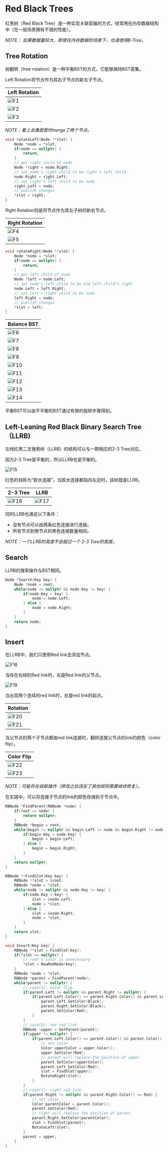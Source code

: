 # Red Black Trees

红黑树（Red Black Tree）是一种实现关联容器的方式，经常用在内存数据结构中（在一般场景拥有不错的性能）。

*NOTE： 如果数据量较大，即使在内存数据的场景下，也请使用B-Tree。*

## Tree Rotation

树翻转（tree rotation）是一种平衡BST的方式，它能够保持BST密集。

Left Rotation将节点作为其右子节点的新左子节点。

|Left Rotation|
|-|
|![F1](./F1.png)|
|![F2](./F2.png)|
|![F3](./F3.png)|

*NOTE：看上去像是暂时merge了两个节点。*

```cpp
void rotateLeft(Node **slot) {
    Node *node = *slot;
    if(node == nullptr) {
        return;
    }
    // get right child of node
    Node *right = node.Right;
    // set node's right child to be right's left child
    node.Right = right.Left;
    // set right's left child to be node
    right.Left = node;
    // publish changes
    *slot = right;
}
```

Right Rotation则是将节点作为其左子树的新右节点。

|Right Rotation|
|-|
|![F4](./F4.png)|
|![F5](./F5.png)|

```cpp
void rotateRight(Node **slot) {
    Node *node = *slot;
    if(node == nullptr) {
        return;
    }
    // get left child of node
    Node *left = node.Left;
    // set node's left child to be old left child's right
    node.Left = left.Right;
    // set left's right child to be node
    left.Right = node;
    // publish changes
    *slot = left;
}
```

|Balance BST|
|-|
|![F6](./F6.png)|
|![F7](./F7.png)|
|![F8](./F8.png)|
|![F9](./F9.png)|
|![F10](./F10.png)|
|![F11](./F11.png)|
|![F12](./F12.png)|
|![F13](./F13.png)|
|![F14](./F14.png)|

平衡BST可以由不平衡的BST通过有限的旋转步骤得到。

## Left-Leaning Red Black Binary Search Tree（LLRB)

左倾红黑二叉搜索树（LLRB）的结构可以与一颗相应的2-3 Tree对应。

因为2-3 Tree是平衡的，所以LLRB也是平衡的。

![F15](./F15.png)

红色的线称为“胶水连接”，当胶水连接都指向左边时，该树就是LLRB。

|2-3 Tree|LLRB|
|-|-|
|![F16](./F16.png)|![F17](./F17.png)|

同时LLRB也满足以下条件：
* 没有节点可以由两条红色连接进行连接。
* 所有节点到根节点的黑色连接数量相同。

*NOTE：一个LLRB的高度不会超过一个 2-3 Tree的高度。*

## Search

LLRB的搜索操作与BST相同。

```cpp
Node *Search(Key key) {
    Node *node = root;
    while(node != nullptr && node.Key != key) {
        if(node.Key > key) {
            node = node.Left;
        } else {
            node = node.Right;
        }
    }
    return node;
}
```

## Insert

在LLRB中，我们只使用Red link去添加节点。

![F18](./F18.png)

当存在右倾的Red link时，左旋Red link的父节点。

![F19](./F19.png)

当出现两个连续的red link时，右旋red link的起点。

|Rotation|
|-|
|![F20](./F20.png)|
|![F21](./F21.png)|

当父节点的两个子节点都由red link连接时，翻转连接父节点的link的颜色（color flip）。

|Color Flip|
|-|
|![F22](./F22.png)|
|![F23](./F23.png)|

*NOTE：可能存在级联操作（修改之后违反了其他规则需要继续修复）。*

在实践中，可以将连接子节点的link的颜色存储到子节点中。

```cpp
RBNode *FindParent(RBNode *node) {
    if(root == node) {
        return nullptr;
    }
    RBNode *begin = root;
    while(begin != nullptr && begin.Left != node && begin.Right != node) {
        if(begin.Key > node.Key) {
            begin = begin.Left;
        } else {
            begin = begin.Right;
        }
    }
    return nullptr;
}

RBNode **FindSlot(Key key) {
    RBNode **slot = &root;
    RBNode *node = *slot;
    while(node != nullptr && node.Key != key) {
        if(node.Key > key) {
            slot = &node.Left;
            node = *slot;
        } else {
            slot = &node.Right;
            node = *slot;
        }
    }
    return slot;
}

void Insert(Key key) {
    RBNode **slot = FindSlot(key);
    if(*slot == nullptr) {
        // root's color is unnecessary
        *slot = NewRedNode(key);
    }
    RBNode *node = *slot;
    RBNode *parent = FindParent(node);
    while(parent != nullptr) {
        // case(3): color flip
        if(parent.Left != nullptr && parent.Right != nullptr) {
            if(parent.Left.Color() == parent.Right.Color() && parent.Left.Color() == Red) {
                parent.Left.SetColor(Black);
                parent.Right.SetColor(Black);
                parent.SetColor(Red);
            }
        }
        // case(2): two red link
        RBNode *upper = GetParent(parent);
        if(upper != nullptr) {
            if(parent.Left.Color() == parent.Color() && parent.Color() == Red) {
                // set color
                Color upperColor = upper.Color();
                upper.SetColor(Red);
                // parent will replace the position of upper
                parent.SetColor(upperColor);
                parent.Left.SetColor(Red);
                slot = FindSlot(upper);
                RotateRight(slot);
            }
        }
        // case(1): right red link
        if(parent.Right != nullptr && parent.Right.Color() == Red) {
            // set color
            Color parentColor = parent.Color();
            parent.SetColor(Red);
            // right will replace the position of parent
            parent.Right.SetColor(parentColor);
            slot = FindSlot(parent);
            RotateLeft(slot);
        }
        parent = upper;
    }
}
```